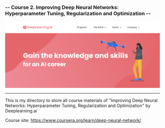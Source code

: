 ### -- Course 2. Improving Deep Neural Networks: Hyperparameter Tuning, Regularization and Optimization --
<img src = "https://raw.githubusercontent.com/lehoangan2906/C1.-Neural-Networks-and-Deep-Learning/main/Screen%20Shot%202021-12-19%20at%2010.10.03%20AM.png">

---------------------------------------------------------------------------------------

This is my directory to store all course materials of "Improving Deep Neural Networks: Hyperparameter Tuning, Regularization and Optimization" by Deeplearning.ai

Course site: https://www.coursera.org/learn/deep-neural-network/

